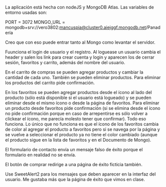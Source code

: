 La aplicación está hecha con nodeJS y MongoDB Atlas.
Las variables de entorno usadas son:

PORT = 3072
MONGO_URL = mongodb+srv://vero3802:mancuspia@cluster0.aiejggf.mongodb.net/Panadería

Creo que con eso puede entrar tanto al Mongo como levantar el servidor.

Fuunciona el login de usuario y el registro. Al loguease un usuario cambia el header y salen los link para crear cuenta y login y aparecen los de cerrar sesión, favoritos y carrito, además del nombre del usuario.

En el carrito de compras se pueden agregar productos y cambiar la cantidad de cada uno. También se pueden eliminar productos. Para eliminar los productos del carrito pide confirmación.

En los favoritos se pueden agregar productos desde el ícono al lado del producto (sólo está disponible si el usuario está logueado) y se pueden eliminar desde el mismo ícono o desde la página de favoritos. Para eliminar un producto desde favoritos pide confirmación (si se elimina desde el ícono no pide confirmación porque en caso de arrepentirse es sólo volver a clickear el ícono, me parecía molesto tener que confirmar). Todo eso funciona. Lo único que no funciona es que el ícono de los favoritos cambia de color al agregar el producto a favoritos pero si se navega por la página y se vuelve a seleccionar el producto ya no tiene el color cambiado (aunque el producto sigue en la lista de favoritos y en el Documento de Mongo). 

El formulario de contacto envía un mensaje falso de éxito porque el formulario en realidad no se envía.

El botón de comprar redirige a una página de éxito ficticia también.

Use SweetAlert2 para los mensajes que deben aparecer en la interfaz del usuario. Me gustaba más que la página de éxito que vimos en clase.
